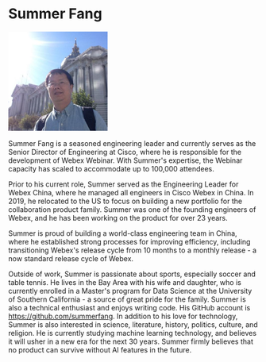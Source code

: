 # Summer Fang
<img src="https://github.com/summerfang/summerfang/blob/master/static/summerfang.jpeg" alt="Summer Fang" width="200" height="200">

Summer Fang is a seasoned engineering leader and currently serves as the Senior Director of Engineering at Cisco, where he is responsible for the development of Webex Webinar. With Summer's expertise, the Webinar capacity has scaled to accommodate up to 100,000 attendees.

Prior to his current role, Summer served as the Engineering Leader for Webex China, where he managed all engineers in Cisco Webex in China. In 2019, he relocated to the US to focus on building a new portfolio for the collaboration product family. Summer was one of the founding engineers of Webex, and he has been working on the product for over 23 years. 

Summer is proud of building a world-class engineering team in China, where he established strong processes for improving efficiency, including transitioning Webex's release cycle from 10 months to a monthly release - a now standard release cycle of Webex.

Outside of work, Summer is passionate about sports, especially soccer and table tennis. He lives in the Bay Area with his wife and daughter, who is currently enrolled in a Master's program for Data Science at the University of Southern California - a source of great pride for the family. Summer is also a technical enthusiast and enjoys writing code. His GitHub account is https://github.com/summerfang.
In addition to his love for technology, Summer is also interested in science, literature, history, politics, culture, and religion. He is currently studying machine learning technology, and believes it will usher in a new era for the next 30 years. Summer firmly believes that no product can survive without AI features in the future.
